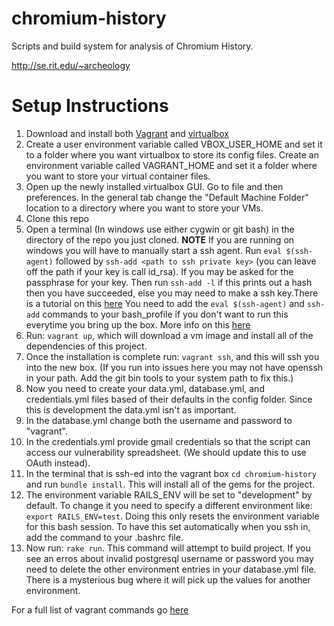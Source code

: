 chromium-history
================

Scripts and build system for analysis of Chromium History.

http://se.rit.edu/~archeology

Setup Instructions
==================

1. Download and install both [Vagrant](https://www.vagrantup.com/downloads.html) and [virtualbox](https://www.virtualbox.org/wiki/Downloads)
2. Create a user environment variable called VBOX_USER_HOME and set it to a folder where you want virtualbox to store its config files. Create an environment variable called VAGRANT_HOME and set it a folder where you want to store your virtual container files.
3. Open up the newly installed virtualbox GUI. Go to file and then preferences. In the general tab change the "Default Machine Folder" location to a directory where you want to store your VMs.
4. Clone this repo
5. Open a terminal (In windows use either cygwin or git bash) in the directory of the repo you just cloned.
**NOTE** If you are running on windows you will have to manually start a ssh agent. Run `eval $(ssh-agent)` followed by `ssh-add <path to ssh private key>` (you can leave off the path if your key is call id_rsa). If you may be asked for the passphrase for your key. Then run `ssh-add -l` if this prints out a hash then you have succeeded, else you may need to make a ssh key.There is a tutorial on this [here](https://help.github.com/articles/generating-ssh-keys/) You need to add the `eval $(ssh-agent)` and `ssh-add` commands to your bash_profile if you don't want to run this everytime you bring up the box. More info on this [here](http://www.phase2technology.com/blog/running-an-ssh-agent-with-vagrant/)
6. Run: `vagrant up`, which will download a vm image and install all of the dependencies of this project.
7. Once the installation is complete run: `vagrant ssh`, and this will ssh you into the new box. (If you run into issues here you may not have openssh in your path. Add the git bin tools to your system path to fix this.) 
8. Now you need to create your data.yml, database.yml, and credentials.yml files based of their defaults in the config folder. Since this is development the data.yml isn't as important. 
9. In the database.yml change both the username and password to "vagrant". 
10. In the credentials.yml provide gmail credentials so that the script can access our vulnerability spreadsheet. (We should update this to use OAuth instead). 
11. In the terminal that is ssh-ed into the vagrant box `cd chromium-history` and run `bundle install`. This will install all of the gems for the project. 
12. The environment variable RAILS\_ENV will be set to "development" by default. To change it you need to specify a different environment like: `export RAILS_ENV=test`. Doing this only resets the environment variable for this bash session. To have this set automatically when you ssh in, add the command to your .bashrc file. 
13. Now run: `rake run`. This command will attempt to build project. If you see an erros about invalid postgresql username or password you may need to delete the other environment entries in your database.yml file. There is a mysterious bug where it will pick up the values for another environment. 

For a full list of vagrant commands go [here](https://docs.vagrantup.com/v2/cli/index.html)
